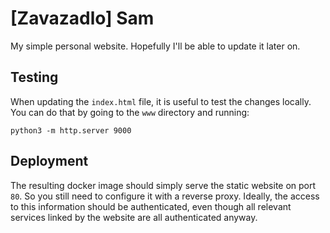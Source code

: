 # \[Zavazadlo\] Sam

My simple personal website. Hopefully I'll be able to update it later on.

## Testing

When updating the `index.html` file, it is useful to test the changes locally. You can do that by going to the `www` directory and running:

```
python3 -m http.server 9000
```

## Deployment

The resulting docker image should simply serve the static website on port `80`. So you still need to configure it with a reverse proxy. Ideally, the access to this information should be authenticated, even though all relevant services linked by the website are all authenticated anyway.